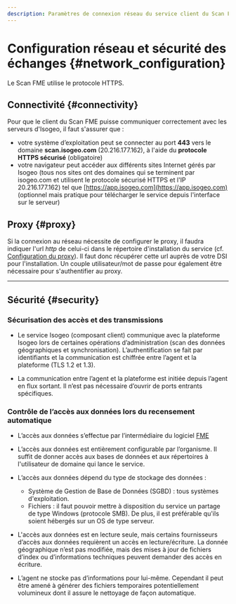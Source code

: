 ```yaml
---
description: Paramètres de connexion réseau du service client du Scan FME (Isogeo)
---
```


# Configuration réseau et sécurité des échanges {#network_configuration}

Le Scan FME utilise le protocole HTTPS.

## Connectivité {#connectivity}

Pour que le client du Scan FME puisse communiquer correctement avec les serveurs d'Isogeo, il faut s'assurer que :

* votre système d’exploitation peut se connecter au port **443** vers le domaine **scan.isogeo.com** (20.216.177.162), à l'aide du **protocole HTTPS sécurisé** (obligatoire)
* votre navigateur peut accéder aux différents sites Internet gérés par Isogeo (tous nos sites ont des domaines qui se terminent par isogeo.com et utilisent le protocole sécurisé HTTPS et l'IP 20.216.177.162) tel que [https://app.isogeo.com](https://app.isogeo.com) (optionnel mais pratique pour télécharger le service depuis l'interface sur le serveur)

## Proxy {#proxy}

Si la connexion au réseau nécessite de configurer le proxy, il faudra indiquer l'url *http* de celui-ci dans le répertoire d'installation du service (cf. [Configuration du proxy](setup.html#config_proxy)). Il faut donc récupérer cette url auprès de votre DSI pour l'installation. Un couple utilisateur/mot de passe pour également être nécessaire pour s'authentifier au proxy.

<!-- Il faut vérifier auprès de vos éventuels pare-feu, proxy et fichiers hosts qu'ils autorisent bien les communications. Généralement vous obtiendrez ces informations auprès de votre service informatique. -->

----

## Sécurité {#security}

### Sécurisation des accès et des transmissions

* Le service Isogeo (composant client) communique avec la plateforme Isogeo lors de certaines opérations d’administration (scan des données géographiques et synchronisation). L’authentification se fait par identifiants et la communication est chiffrée entre l’agent et la plateforme (TLS 1.2 et 1.3).

* La communication entre l’agent et la plateforme est initiée depuis l’agent en flux sortant. Il n’est pas nécessaire d’ouvrir de ports entrants spécifiques.

### Contrôle de l’accès aux données lors du recensement automatique

* L’accès aux données s’effectue par l’intermédiaire du logiciel [FME](http://www.safe.com/fme/fme-technology/fme-desktop/overview/)

* L’accès aux données est entièrement configurable par l’organisme. Il suffit de donner accès aux bases de données et aux répertoires à l'utilisateur de domaine qui lance le service.

* L’accès aux données dépend du type de stockage des données :
  * Système de Gestion de Base de Données (SGBD) : tous systèmes d'exploitation.
  * Fichiers : il faut pouvoir mettre à disposition du service un partage de type Windows (protocole SMB). De plus, il est préférable qu'ils soient hébergés sur un OS de type serveur.

* L'accès aux données est en lecture seule, mais certains fournisseurs d’accès aux données requièrent un accès en lecture/écriture. La donnée géographique n’est pas modifiée, mais des mises à jour de fichiers d’index ou d’informations techniques peuvent demander des accès en écriture.

* L’agent ne stocke pas d’informations pour lui-même. Cependant il peut être amené à générer des fichiers temporaires potentiellement volumineux dont il assure le nettoyage de façon automatique.
